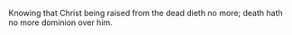 Knowing that Christ being raised from the dead dieth no more; death hath no more dominion over him.
